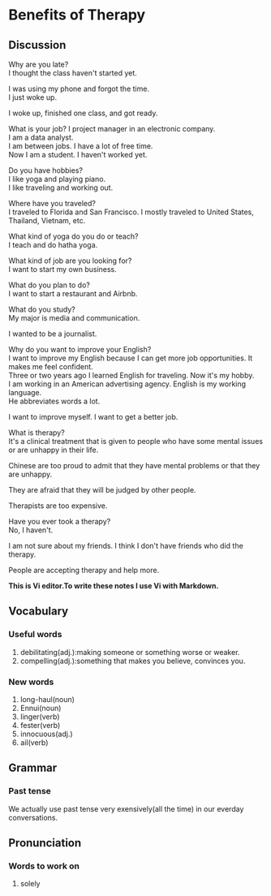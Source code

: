 # Benefits of Therapy
## Discussion
Why are you late?  
I thought the class haven't started yet.  

I was using my phone and forgot the time.  
I just woke up.  

I woke up, finished one class, and got ready.  

What is your job? 
I project manager in an electronic company.  
I am a data analyst.  
I am between jobs. I have a lot of free time.  
Now I am a student. I haven't worked yet.  

Do you have hobbies?  
I like yoga and playing piano.  
I like traveling and working out.  

Where have you traveled?  
I traveled to Florida and San Francisco. I mostly traveled to United States, Thailand, Vietnam, etc.   

What kind of yoga do you do or teach?  
I teach and do hatha yoga.  

What kind of job are you looking for?  
I want to start my own business.  

What do you plan to do?  
I want to start a restaurant and Airbnb.  

What do you study?  
My major is media and communication.  

I wanted to be a journalist.  

Why do you want to improve your English?  
I want to improve my English because I can get more job opportunities. It makes me feel confident.   
Three or two years ago I learned English for traveling. Now it's my hobby.  
I am working in an American advertising agency. English is my working language.   
He abbreviates words a lot.  

I want to improve myself. I want to get a better job.  

What is therapy?  
It's a clinical treatment that is given to people who have some mental issues or are unhappy in their life.  

Chinese are too proud to admit that they have mental problems or that they are unhappy.  

They are afraid that they will be judged by other people.   

Therapists are too expensive.  

Have you ever took a therapy?  
No, I haven't.  

I am not sure about my friends. I think I don't have friends who did the therapy.  

People are accepting therapy and help more.  

**This is Vi editor.To write these notes I use Vi with Markdown.**

## Vocabulary
### Useful words
1. debilitating(adj.):making someone or something worse or weaker.  
1. compelling(adj.):something that makes you believe, convinces you.


### New words
1. long-haul(noun)
1. Ennui(noun)
1. linger(verb)
1. fester(verb)
1. innocuous(adj.)
1. ail(verb)

## Grammar
### Past tense
We actually use past tense very exensively(all the time) in our everday conversations.  



## Pronunciation
### Words to work on
1. solely

